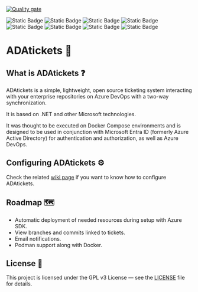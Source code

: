 [![Quality gate](https://sonarcloud.io/api/project_badges/quality_gate?project=AndrexAce_ADAtickets&token=5e4556b655d4ea59dadb70371521d437de829163)](https://sonarcloud.io/summary/overall?id=AndrexAce_ADAtickets&branch=master)

![Static Badge](https://img.shields.io/badge/Framework-.NET%209.0.10%20%28STS%29-512BD4)
![Static Badge](https://img.shields.io/badge/Language-C%2313-8A2BE2)
![Static Badge](https://img.shields.io/badge/API-ASP.NET%20MVC%209-00A4EF)
![Static Badge](https://img.shields.io/badge/Web%20app-ASP.NET%20Blazor%209-244FFF)
![Static Badge](https://img.shields.io/badge/Database-PostgreSQL%2018.0-CC2927)
![Static Badge](https://img.shields.io/badge/Cache-Redis%208.2.2-FFF927)
![Static Badge](https://img.shields.io/badge/License-GPL%20v3-FF0000)
![Static Badge](https://img.shields.io/badge/Status-Active-32CD32)

# ADAtickets 🎫

## What is ADAtickets ❓

ADAtickets is a simple, lightweight, open source ticketing system interacting with your enterprise repositories on Azure
DevOps with a two-way synchronization.

It is based on .NET and other Microsoft technologies.

It was thought to be executed on Docker Compose environments and is designed to be used in conjunction with Microsoft
Entra ID (formerly Azure Active Directory) for authentication and authorization, as well as Azure DevOps.

## Configuring ADAtickets ⚙️

Check the related [wiki page](https://github.com/AndrexAce/ADAtickets/wiki/Setup) if you want to know how to configure
ADAtickets.

## Roadmap 🗺️

- Automatic deployment of needed resources during setup with Azure SDK.
- View branches and commits linked to tickets.
- Email notifications.
- Podman support along with Docker.

## License 📃

This project is licensed under the GPL v3 License — see
the [LICENSE](https://github.com/AndrexAce/ADAtickets/blob/master/LICENSE.txt) file for details.
